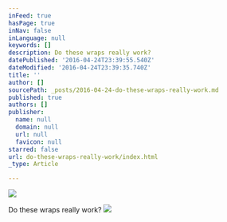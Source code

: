 ```yaml
---
inFeed: true
hasPage: true
inNav: false
inLanguage: null
keywords: []
description: Do these wraps really work?
datePublished: '2016-04-24T23:39:55.540Z'
dateModified: '2016-04-24T23:39:35.740Z'
title: ''
author: []
sourcePath: _posts/2016-04-24-do-these-wraps-really-work.md
published: true
authors: []
publisher:
  name: null
  domain: null
  url: null
  favicon: null
starred: false
url: do-these-wraps-really-work/index.html
_type: Article

---
```

![](https://the-grid-user-content.s3-us-west-2.amazonaws.com/360713d0-6766-4668-8c15-4b02693a6d95.png)

Do these wraps really work?
![](https://the-grid-user-content.s3-us-west-2.amazonaws.com/c7859625-012c-4aca-902e-c60c27d912a5.jpg)